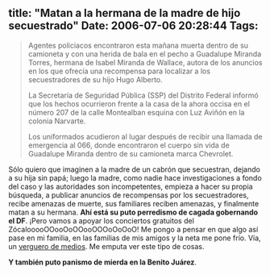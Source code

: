 title: "Matan a la hermana de la madre de hijo secuestrado"
Date: 2006-07-06 20:28:44
Tags: 
---
<blockquote>Agentes policiacos encontraron esta mañana muerta dentro de su camioneta y con una herida de bala en el pecho a Guadalupe Miranda Torres, hermana de Isabel Miranda de Wallace, autora de los anuncios en los que ofrecía una recompensa para localizar a los secuestradores de su hijo Hugo Alberto.

La Secretaría de Seguridad Pública (SSP) del Distrito Federal informó que los hechos ocurrieron frente a la casa de la ahora occisa en el número 207 de la calle Montealban esquina con Luz Aviñón en la colonia Narvarte.

Los uniformados acudieron al lugar después de recibir una llamada de emergencia al 066, donde encontraron el cuerpo sin vida de Guadalupe Miranda dentro de su camioneta marca Chevrolet.</blockquote>
Sólo quiero que imaginen a la madre de un cabrón que secuestran, dejando a su hija sin papá; luego la madre, como nadie hace investigaciones a fondo del caso y las autoridades son incompetentes, empieza a hacer su propia búsqueda, a publicar anuncios de recompensas por los secuestradores, recibe amenazas de muerte, sus familiares reciben amenazas, y finalmente matan a su hermana. <strong>Ahí está su puto perredismo de cagada gobernando el DF</strong>. ¡Pero vamos a apoyar los conciertos gratuitos del ZócalooooOOooOoOOooOOOoOoOoO! Me pongo a pensar en que algo así pase en mi familia, en las familias de mis amigos y la neta me pone frío. Vía, un <a target="_blank" href="http://news.google.com.mx/?ncl=http://www.todito.com/paginas/noticias/190319.html&amp;hl=es">verguero de medios</a>. Me emputa ver este tipo de cosas.

<strong>Y también puto panismo de mierda en la Benito Juárez</strong>.
